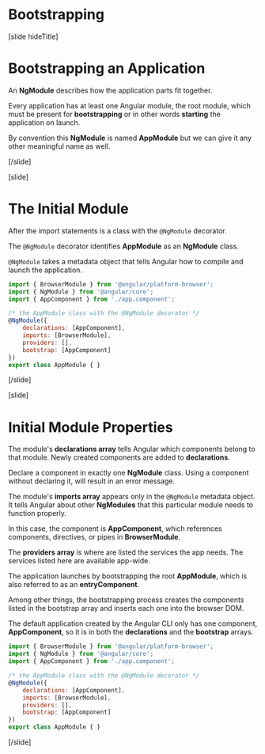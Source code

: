 # Bootstrapping

[slide hideTitle]

# Bootstrapping an Application

An **NgModule** describes how the application parts fit together. 

Every application has at least one Angular module, the root module, which must be present for **bootstrapping** or in other words **starting** the application on launch. 

By convention this **NgModule** is named **AppModule** but we can give it any other meaningful name as well.

[/slide]

[slide]

# The Initial Module

After the import statements is a class with the `@NgModule` decorator.

The `@NgModule` decorator identifies **AppModule** as an **NgModule** class. 

`@NgModule` takes a metadata object that tells Angular how to compile and launch the application.

```js
import { BrowserModule } from '@angular/platform-browser';
import { NgModule } from '@angular/core';
import { AppComponent } from './app.component';

/* the AppModule class with the @NgModule decorator */
@NgModule({
    declarations: [AppComponent],
    imports: [BrowserModule],
    providers: [],
    bootstrap: [AppComponent]
})
export class AppModule { }
```

[/slide]

[slide]

# Initial Module Properties

The module's **declarations array** tells Angular which components belong to that module. Newly created components are added to **declarations**.

Declare a component in exactly one **NgModule** class. Using a component without declaring it, will result in an error message.

The module's **imports array** appears only in the `@NgModule` metadata object. It tells Angular about other **NgModules** that this particular module needs to function properly.

In this case, the component is **AppComponent**, which references components, directives, or pipes in **BrowserModule**.

The **providers array** is where are listed the services the app needs. The services listed here are available app-wide.

The application launches by bootstrapping the root **AppModule**, which is also referred to as an **entryComponent**. 

Among other things, the bootstrapping process creates the components listed in the bootstrap array and inserts each one into the browser DOM.

The default application created by the Angular CLI only has one component, **AppComponent**, so it is in both the **declarations** and the **bootstrap** arrays.

```js
import { BrowserModule } from '@angular/platform-browser';
import { NgModule } from '@angular/core';
import { AppComponent } from './app.component';

/* the AppModule class with the @NgModule decorator */
@NgModule({
    declarations: [AppComponent],
    imports: [BrowserModule],
    providers: [],
    bootstrap: [AppComponent]
})
export class AppModule { }
```

[/slide]